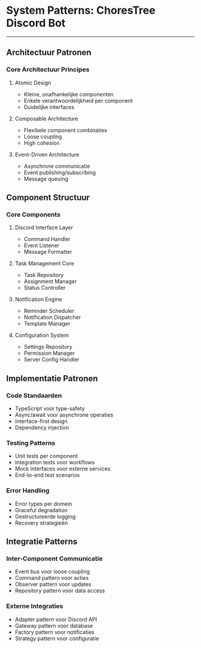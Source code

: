 # System Patterns: ChoresTree Discord Bot

---

## Architectuur Patronen

### Core Architectuur Principes
1. Atomic Design
   - Kleine, onafhankelijke componenten
   - Enkele verantwoordelijkheid per component
   - Duidelijke interfaces

2. Composable Architecture
   - Flexibele component combinaties
   - Loose coupling
   - High cohesion

3. Event-Driven Architecture
   - Asynchrone communicatie
   - Event publishing/subscribing
   - Message queuing

## Component Structuur

### Core Components
1. Discord Interface Layer
   - Command Handler
   - Event Listener
   - Message Formatter

2. Task Management Core
   - Task Repository
   - Assignment Manager
   - Status Controller

3. Notification Engine
   - Reminder Scheduler
   - Notification Dispatcher
   - Template Manager

4. Configuration System
   - Settings Repository
   - Permission Manager
   - Server Config Handler

## Implementatie Patronen

### Code Standaarden
- TypeScript voor type-safety
- Async/await voor asynchrone operaties
- Interface-first design
- Dependency injection

### Testing Patterns
- Unit tests per component
- Integration tests voor workflows
- Mock interfaces voor externe services
- End-to-end test scenarios

### Error Handling
- Error types per domein
- Graceful degradation
- Gestructureerde logging
- Recovery strategieën

## Integratie Patterns

### Inter-Component Communicatie
- Event bus voor loose coupling
- Command pattern voor acties
- Observer pattern voor updates
- Repository pattern voor data access

### Externe Integraties
- Adapter pattern voor Discord API
- Gateway pattern voor database
- Factory pattern voor notificaties
- Strategy pattern voor configuratie